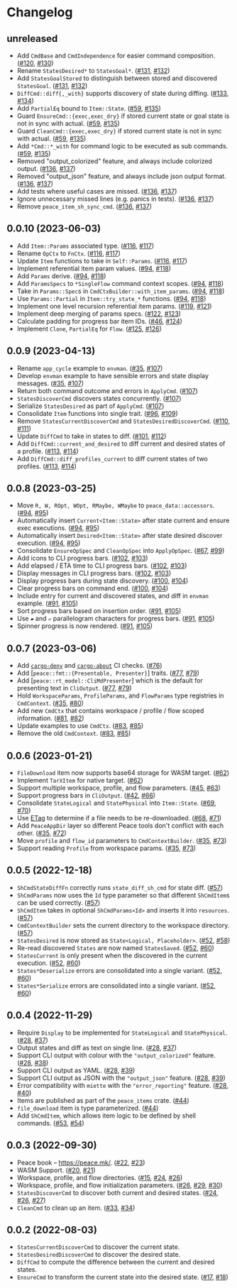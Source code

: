 # Changelog

## unreleased

* Add `CmdBase` and `CmdIndependence` for easier command composition. ([#120], [#130])
* Rename `StatesDesired*` to `StatesGoal*`. ([#131], [#132])
* Add `StatesGoalStored` to distinguish between stored and discovered `StatesGoal`. ([#131], [#132])
* `DiffCmd::diff{,_with}` supports discovery of state during diffing. ([#133], [#134])
* Add `PartialEq` bound to `Item::State`. ([#59], [#135])
* Guard `EnsureCmd::{exec,exec_dry}` if stored current state or goal state is not in sync with actual. ([#59], [#135])
* Guard `CleanCmd::{exec,exec_dry}` if stored current state is not in sync with actual. ([#59], [#135])
* Add `*Cmd::*_with` for command logic to be executed as sub commands. ([#59], [#135])
* Removed "output_colorized" feature, and always include colorized output. ([#136], [#137])
* Removed "output_json" feature, and always include json output format. ([#136], [#137])
* Add tests where useful cases are missed. ([#136], [#137])
* Ignore unnecessary missed lines (e.g. panics in tests). ([#136], [#137])
* Remove `peace_item_sh_sync_cmd`. ([#136], [#137])

[#120]: https://github.com/azriel91/peace/issues/120
[#130]: https://github.com/azriel91/peace/pull/130
[#131]: https://github.com/azriel91/peace/issues/131
[#132]: https://github.com/azriel91/peace/pull/132
[#133]: https://github.com/azriel91/peace/issues/133
[#134]: https://github.com/azriel91/peace/pull/134
[#59]: https://github.com/azriel91/peace/issues/59
[#135]: https://github.com/azriel91/peace/pull/135
[#136]: https://github.com/azriel91/peace/issues/136
[#137]: https://github.com/azriel91/peace/pull/137


## 0.0.10 (2023-06-03)

* Add `Item::Params` associated type. ([#116], [#117])
* Rename `OpCtx` to `FnCtx`. ([#116], [#117])
* Update `Item` functions to take in `Self::Params`. ([#116], [#117])
* Implement referential item param values. ([#94], [#118])
* Add `Params` derive. ([#94], [#118])
* Add `ParamsSpecs` to `*SingleFlow` command context scopes. ([#94], [#118])
* Take in `Params::Spec`s in `CmdCtxBuilder::with_item_params`. ([#94], [#118])
* Use `Params::Partial` in `Item::try_state_*` functions. ([#94], [#118])
* Implement one level recursion referential item params. ([#119], [#121])
* Implement deep merging of params specs. ([#122], [#123])
* Calculate padding for progress bar item IDs. ([#46], [#124])
* Implement `Clone`, `PartialEq` for `Flow`. ([#125], [#126])

[#116]: https://github.com/azriel91/peace/issues/116
[#117]: https://github.com/azriel91/peace/pull/117
[#94]: https://github.com/azriel91/peace/issues/94
[#118]: https://github.com/azriel91/peace/pull/118
[#119]: https://github.com/azriel91/peace/issues/119
[#121]: https://github.com/azriel91/peace/pull/121
[#122]: https://github.com/azriel91/peace/issues/122
[#123]: https://github.com/azriel91/peace/pull/123
[#46]: https://github.com/azriel91/peace/issues/46
[#124]: https://github.com/azriel91/peace/pull/124
[#125]: https://github.com/azriel91/peace/issues/125
[#126]: https://github.com/azriel91/peace/pull/126


## 0.0.9 (2023-04-13)

* Rename `app_cycle` example to `envman`. ([#35], [#107])
* Develop `envman` example to have sensible errors and state display messages. ([#35], [#107])
* Return both command outcome and errors in `ApplyCmd`. ([#107])
* `StatesDiscoverCmd` discovers states concurrently. ([#107])
* Serialize `StatesDesired` as part of `ApplyCmd`. ([#107])
* Consolidate `Item` functions into single trait. ([#96], [#109])
* Remove `StatesCurrentDiscoverCmd` and `StatesDesiredDiscoverCmd`. ([#110], [#111])
* Update `DiffCmd` to take in states to diff. ([#101], [#112])
* Add `DiffCmd::current_and_desired` to diff current and desired states of a profile. ([#113], [#114])
* Add `DiffCmd::diff_profiles_current` to diff current states of two profiles. ([#113], [#114])

[#107]: https://github.com/azriel91/peace/pull/107
[#96]: https://github.com/azriel91/peace/issues/96
[#109]: https://github.com/azriel91/peace/pull/109
[#110]: https://github.com/azriel91/peace/issues/110
[#111]: https://github.com/azriel91/peace/pull/111
[#101]: https://github.com/azriel91/peace/issues/101
[#112]: https://github.com/azriel91/peace/pull/112
[#113]: https://github.com/azriel91/peace/issues/113
[#114]: https://github.com/azriel91/peace/pull/114


## 0.0.8 (2023-03-25)

* Move `R, W, ROpt, WOpt, RMaybe, WMaybe` to `peace_data::accessors`. ([#94], [#95])
* Automatically insert `Current<Item::State>` after state current and ensure exec executions. ([#94], [#95])
* Automatically insert `Desired<Item::State>` after state desired discover execution. ([#94], [#95])
* Consolidate `EnsureOpSpec` and `CleanOpSpec` into `ApplyOpSpec`. ([#67], [#99])
* Add icons to CLI progress bars. ([#102], [#103])
* Add elapsed / ETA time to CLI progress bars. ([#102], [#103])
* Display messages in CLI progress bars. ([#102], [#103])
* Display progress bars during state discovery. ([#100], [#104])
* Clear progress bars on command end. ([#100], [#104])
* Include entry for current and discovered states, and diff in `envman` example. ([#91], [#105])
* Sort progress bars based on insertion order. ([#91], [#105])
* Use `▰` and `▱` parallelogram characters for progress bars. ([#91], [#105])
* Spinner progress is now rendered. ([#91], [#105])

[#94]: https://github.com/azriel91/peace/issues/94
[#95]: https://github.com/azriel91/peace/pull/95
[#67]: https://github.com/azriel91/peace/issues/67
[#99]: https://github.com/azriel91/peace/pull/99
[#102]: https://github.com/azriel91/peace/issues/102
[#103]: https://github.com/azriel91/peace/pull/103
[#100]: https://github.com/azriel91/peace/issues/100
[#104]: https://github.com/azriel91/peace/pull/104
[#91]: https://github.com/azriel91/peace/issues/91
[#105]: https://github.com/azriel91/peace/pull/105


## 0.0.7 (2023-03-06)

* Add [`cargo-deny`] and [`cargo-about`] CI checks. ([#76])
* Add [`peace::fmt::{Presentable, Presenter}`] traits. ([#77], [#79])
* Add [`peace::rt_model::CliMdPresenter`] which is the default for presenting text in `CliOutput`. ([#77], [#79])
* Hold `WorkspaceParams`, `ProfileParams`, and `FlowParams` type registries in `CmdContext`. ([#35], [#80])
* Add new `CmdCtx` that contains workspace / profile / flow scoped information. ([#81], [#82])
* Update examples to use `CmdCtx`. ([#83], [#85])
* Remove the old `CmdContext`. ([#83], [#85])

[`cargo-deny`]: https://github.com/EmbarkStudios/cargo-deny
[`cargo-about`]: https://github.com/EmbarkStudios/cargo-about
[#76]: https://github.com/azriel91/peace/pull/76
[#77]: https://github.com/azriel91/peace/issues/77
[#79]: https://github.com/azriel91/peace/pull/79
[#80]: https://github.com/azriel91/peace/pull/80
[#81]: https://github.com/azriel91/peace/issues/81
[#82]: https://github.com/azriel91/peace/pull/82
[#83]: https://github.com/azriel91/peace/issues/83
[#85]: https://github.com/azriel91/peace/pull/85


## 0.0.6 (2023-01-21)

* `FileDownload` item now supports base64 storage for WASM target. ([#62])
* Implement `TarXItem` for native target. ([#62])
* Support multiple workspace, profile, and flow parameters. ([#45], [#63])
* Support progress bars in `CliOutput`. ([#42], [#66])
* Consolidate `StateLogical` and `StatePhysical` into `Item::State`. ([#69], [#70])
* Use [ETag] to determine if a file needs to be re-downloaded. ([#68], [#71])
* Add `PeaceAppDir` layer so different Peace tools don't conflict with each other. ([#35], [#72])
* Move `profile` and `flow_id` parameters to `CmdContextBuilder`. ([#35], [#73])
* Support reading `Profile` from workspace params. ([#35], [#73])

[ETag]: https://developer.mozilla.org/en-US/docs/Web/HTTP/Headers/ETag
[#62]: https://github.com/azriel91/peace/pull/62
[#45]: https://github.com/azriel91/peace/issues/45
[#63]: https://github.com/azriel91/peace/pull/63
[#42]: https://github.com/azriel91/peace/issues/42
[#66]: https://github.com/azriel91/peace/pull/66
[#69]: https://github.com/azriel91/peace/issues/69
[#70]: https://github.com/azriel91/peace/pull/70
[#68]: https://github.com/azriel91/peace/issues/68
[#71]: https://github.com/azriel91/peace/pull/71
[#35]: https://github.com/azriel91/peace/issues/35
[#72]: https://github.com/azriel91/peace/pull/72
[#73]: https://github.com/azriel91/peace/pull/73


## 0.0.5 (2022-12-18)

* `ShCmdStateDiffFn` correctly runs `state_diff_sh_cmd` for state diff. ([#57])
* `ShCmdParams` now uses the `Id` type parameter so that different `ShCmdItem`s can be used correctly. ([#57])
* `ShCmdItem` takes in optional `ShCmdParams<Id>` and inserts it into `resources`. ([#57])
* `CmdContextBuilder` sets the current directory to the workspace directory. ([#57])
* `StatesDesired` is now stored as `State<Logical, Placeholder>`. ([#52], [#58])
* Re-read discovered `States` are now named `StatesSaved`. ([#52], [#60])
* `StatesCurrent` is only present when the discovered in the current execution. ([#52], [#60])
* `States*Deserialize` errors are consolidated into a single variant. ([#52], [#60])
* `States*Serialize` errors are consolidated into a single variant. ([#52], [#60])

[#57]: https://github.com/azriel91/peace/pull/57
[#52]: https://github.com/azriel91/peace/issues/52
[#58]: https://github.com/azriel91/peace/pull/58
[#60]: https://github.com/azriel91/peace/pull/60


## 0.0.4 (2022-11-29)

* Require `Display` to be implemented for `StateLogical` and `StatePhysical`. ([#28], [#37])
* Output states and diff as text on single line. ([#28], [#37])
* Support CLI output with colour with the `"output_colorized"` feature. ([#28], [#38])
* Support CLI output as YAML. ([#28], [#39])
* Support CLI output as JSON with the `"output_json"` feature. ([#28], [#39])
* Error compatibility with `miette` with the `"error_reporting"` feature. ([#28], [#40])
* Items are published as part of the `peace_items` crate. ([#44])
* `file_download` item is type parameterized. ([#44])
* Add `ShCmdItem`, which allows item logic to be defined by shell commands. ([#53], [#54])

[#28]: https://github.com/azriel91/peace/issues/28
[#37]: https://github.com/azriel91/peace/pull/37
[#38]: https://github.com/azriel91/peace/pull/38
[#39]: https://github.com/azriel91/peace/pull/39
[#40]: https://github.com/azriel91/peace/pull/40
[#44]: https://github.com/azriel91/peace/pull/44
[#53]: https://github.com/azriel91/peace/issues/53
[#54]: https://github.com/azriel91/peace/pull/54


## 0.0.3 (2022-09-30)

* Peace book &ndash; https://peace.mk/. ([#22], [#23])
* WASM Support. ([#20], [#21])
* Workspace, profile, and flow directories. ([#15], [#24], [#26])
* Workspace, profile, and flow initialization parameters. ([#26], [#29], [#30])
* `StatesDiscoverCmd` to discover both current and desired states. ([#24], [#26], [#27])
* `CleanCmd` to clean up an item. ([#33], [#34])

[#15]: https://github.com/azriel91/peace/issues/15
[#20]: https://github.com/azriel91/peace/issues/20
[#21]: https://github.com/azriel91/peace/pull/21
[#22]: https://github.com/azriel91/peace/issues/22
[#23]: https://github.com/azriel91/peace/pull/23
[#24]: https://github.com/azriel91/peace/issues/24
[#26]: https://github.com/azriel91/peace/pull/26
[#27]: https://github.com/azriel91/peace/pull/27
[#29]: https://github.com/azriel91/peace/issues/29
[#30]: https://github.com/azriel91/peace/pull/30
[#33]: https://github.com/azriel91/peace/issues/33
[#34]: https://github.com/azriel91/peace/pull/34


## 0.0.2 (2022-08-03)

* `StatesCurrentDiscoverCmd` to discover the current state.
* `StatesDesiredDiscoverCmd` to discover the desired state.
* `DiffCmd` to compute the difference between the current and desired states.
* `EnsureCmd` to transform the current state into the desired state. ([#17], [#18])

[#17]: https://github.com/azriel91/peace/issues/17
[#18]: https://github.com/azriel91/peace/pull/18
